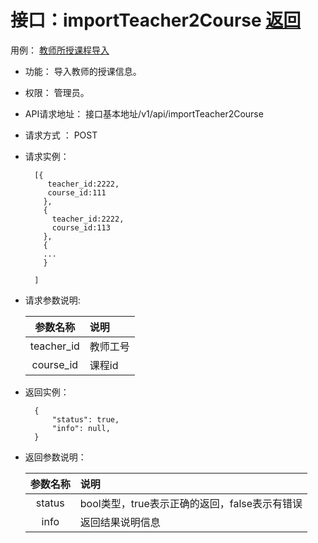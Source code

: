 # 接口：importTeacher2Course  [返回](../README.md)
用例： [教师所授课程导入](../yongli/教师所授课程导入.md)
- 功能：
    导入教师的授课信息。
    
- 权限：
    管理员。    
    
- API请求地址： 
    接口基本地址/v1/api/importTeacher2Course

- 请求方式 ：
    POST

- 请求实例：

        [{
           teacher_id:2222,
           course_id:111 
          },
          {
            teacher_id:2222,
            course_id:113
          },
          {
          ...
          }
        
        ]
        
- 请求参数说明:        

  |参数名称|说明|
  |:---------:|:--------------------------------------------------------|      
  |teacher_id|教师工号|
  |course_id|课程id|
  
- 返回实例：

        { 
            "status": true,
            "info": null,    
        }
 
- 返回参数说明：    
 
  |参数名称|说明|
  |:---------:|:--------------------------------------------------------|      
  |status|bool类型，true表示正确的返回，false表示有错误|
  |info|返回结果说明信息|
